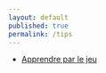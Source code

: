 ```yaml
---
layout: default
published: true
permalink: /tips
---
```


* [Apprendre par le jeu](/guide/learning_by_gaming)